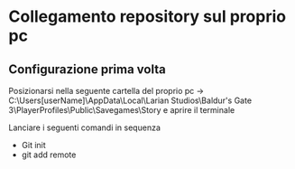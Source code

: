 # Collegamento repository sul proprio pc

## Configurazione prima volta
Posizionarsi nella seguente cartella del proprio pc -> 
C:\Users\[userName]\AppData\Local\Larian Studios\Baldur's Gate 3\PlayerProfiles\Public\Savegames\Story e aprire il terminale

Lanciare i seguenti comandi in sequenza
- Git init
- git add remote  

